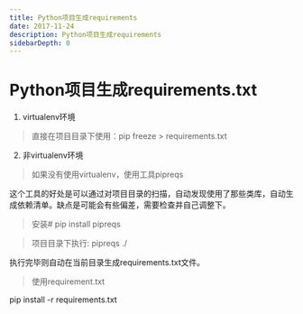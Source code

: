 ```yaml
---
title: Python项目生成requirements
date: 2017-11-24
description: Python项目生成requirements
sidebarDepth: 0
---
```


# Python项目生成requirements.txt

1. virtualenv环境

> 直接在项目目录下使用：pip freeze > requirements.txt

2. 非virtualenv环境

> 如果没有使用virtualenv，使用工具pipreqs

这个工具的好处是可以通过对项目目录的扫描，自动发现使用了那些类库，自动生成依赖清单。缺点是可能会有些偏差，需要检查并自己调整下。

> 安装# pip install pipreqs

> 项目目录下执行: pipreqs ./

执行完毕则自动在当前目录生成requirements.txt文件。

> 使用requirement.txt

pip install -r requirements.txt
